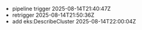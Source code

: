- pipeline trigger 2025-08-14T21:40:47Z
- retrigger 2025-08-14T21:50:36Z
- add eks:DescribeCluster 2025-08-14T22:00:04Z
